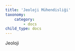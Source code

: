 ```yaml
---
title: 'Jeoloji Mühendisliği'
taxonomy:
    category:
        - docs
child_type: docs
---
```


<p>Jeoloji</p>